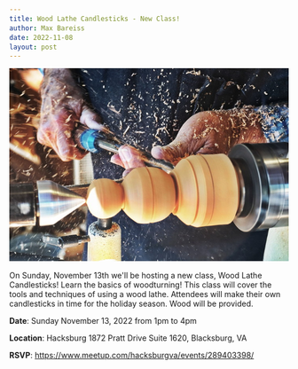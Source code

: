 ```yaml
---
title: Wood Lathe Candlesticks - New Class!
author: Max Bareiss
date: 2022-11-08
layout: post
---
```


![Wood Turning](https://github.com/Hacksburg/hacksburg.github.io/raw/master/images/robert-linder-ovhr7rvcNdc-unsplash-1.jpg)

On Sunday, November 13th we'll be hosting a new class, Wood Lathe Candlesticks! Learn the basics of woodturning! This class will cover the tools and techniques of using a wood lathe. Attendees will make their own candlesticks in time for the holiday season. Wood will be provided.

**Date**: Sunday November 13, 2022 from 1pm to 4pm

**Location**: Hacksburg 1872 Pratt Drive Suite 1620, Blacksburg, VA

**RSVP**: https://www.meetup.com/hacksburgva/events/289403398/
